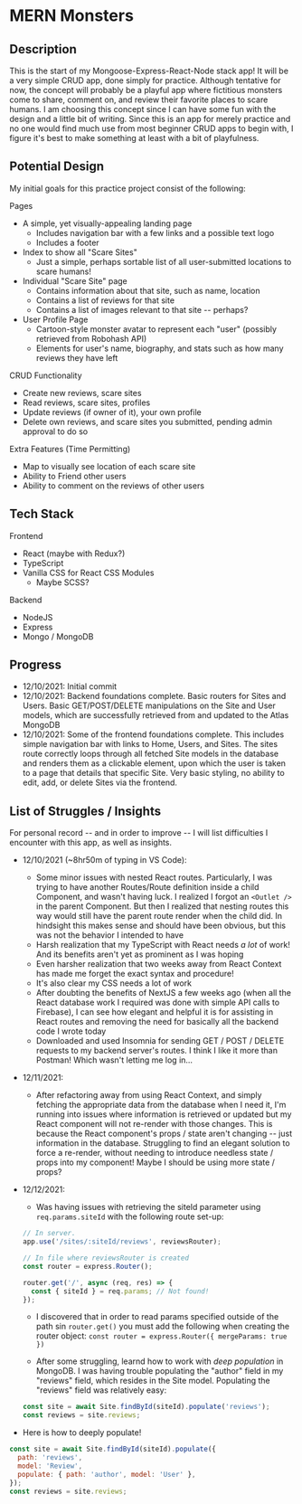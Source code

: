 # MERN Monsters

## Description

This is the start of my Mongoose-Express-React-Node stack app! It will be a very simple CRUD app, done simply for practice. Although tentative for now, the concept will probably be a playful app where fictitious monsters come to share, comment on, and review their favorite places to scare humans. I am choosing this concept since I can have some fun with the design and a little bit of writing. Since this is an app for merely practice and no one would find much use from most beginner CRUD apps to begin with, I figure it's best to make something at least with a bit of playfulness.

## Potential Design

My initial goals for this practice project consist of the following:

Pages

- A simple, yet visually-appealing landing page
  - Includes navigation bar with a few links and a possible text logo
  - Includes a footer
- Index to show all "Scare Sites"
  - Just a simple, perhaps sortable list of all user-submitted locations to scare humans!
- Individual "Scare Site" page
  - Contains information about that site, such as name, location
  - Contains a list of reviews for that site
  - Contains a list of images relevant to that site -- perhaps?
- User Profile Page
  - Cartoon-style monster avatar to represent each "user" (possibly retrieved from Robohash API)
  - Elements for user's name, biography, and stats such as how many reviews they have left

CRUD Functionality

- Create new reviews, scare sites
- Read reviews, scare sites, profiles
- Update reviews (if owner of it), your own profile
- Delete own reviews, and scare sites you submitted, pending admin approval to do so

Extra Features (Time Permitting)

- Map to visually see location of each scare site
- Ability to Friend other users
- Ability to comment on the reviews of other users

## Tech Stack

Frontend

- React (maybe with Redux?)
- TypeScript
- Vanilla CSS for React CSS Modules
  - Maybe SCSS?

Backend

- NodeJS
- Express
- Mongo / MongoDB

## Progress

- 12/10/2021: Initial commit
- 12/10/2021: Backend foundations complete. Basic routers for Sites and Users. Basic GET/POST/DELETE manipulations on the Site and User models, which are successfully retrieved from and updated to the Atlas MongoDB
- 12/10/2021: Some of the frontend foundations complete. This includes simple navigation bar with links to Home, Users, and Sites. The sites route correctly loops through all fetched Site models in the database and renders them as a clickable element, upon which the user is taken to a page that details that specific Site. Very basic styling, no ability to edit, add, or delete Sites via the frontend.

## List of Struggles / Insights

For personal record -- and in order to improve -- I will list difficulties I encounter with this app, as well as insights.

- 12/10/2021 (~8hr50m of typing in VS Code):

  - Some minor issues with nested React routes. Particularly, I was trying to have another Routes/Route definition inside a child Component, and wasn't having luck. I realized I forgot an `<Outlet />` in the parent Component. But then I realized that nesting routes this way would still have the parent route render when the child did. In hindsight this makes sense and should have been obvious, but this was not the behavior I intended to have
  - Harsh realization that my TypeScript with React needs _a lot_ of work! And its benefits aren't yet as prominent as I was hoping
  - Even harsher realization that two weeks away from React Context has made me forget the exact syntax and procedure!
  - It's also clear my CSS needs a lot of work
  - After doubting the benefits of NextJS a few weeks ago (when all the React database work I required was done with simple API calls to Firebase), I can see how elegant and helpful it is for assisting in React routes and removing the need for basically all the backend code I wrote today
  - Downloaded and used Insomnia for sending GET / POST / DELETE requests to my backend server's routes. I think I like it more than Postman! Which wasn't letting me log in...

- 12/11/2021:

  - After refactoring away from using React Context, and simply fetching the appropriate data from the database when I need it, I'm running into issues where information is retrieved or updated but my React component will not re-render with those changes. This is because the React component's props / state aren't changing -- just information in the database. Struggling to find an elegant solution to force a re-render, without needing to introduce needless state / props into my component! Maybe I should be using more state / props?

- 12/12/2021:

  - Was having issues with retrieving the siteId parameter using `req.params.siteId` with the following route set-up:

  ```js
  // In server.
  app.use('/sites/:siteId/reviews', reviewsRouter);

  // In file where reviewsRouter is created
  const router = express.Router();

  router.get('/', async (req, res) => {
    const { siteId } = req.params; // Not found!
  });
  ```

  - I discovered that in order to read params specified outside of the path sin `router.get()` you must add the following when creating the router object: `const router = express.Router({ mergeParams: true })`

  - After some struggling, learnd how to work with _deep population_ in MongoDB. I was having trouble populating the "author" field in my "reviews" field, which resides in the Site model. Populating the "reviews" field was relatively easy:

  ```js
  const site = await Site.findById(siteId).populate('reviews');
  const reviews = site.reviews;
  ```

- Here is how to deeply populate!

```js
const site = await Site.findById(siteId).populate({
  path: 'reviews',
  model: 'Review',
  populate: { path: 'author', model: 'User' },
});
const reviews = site.reviews;
```
